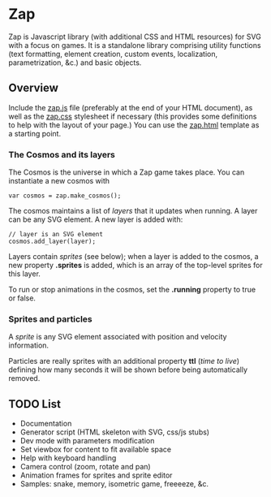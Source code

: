 Zap
===

Zap is Javascript library (with additional CSS and HTML resources) for SVG with
a focus on games. It is a standalone library comprising utility functions (text
formatting, element creation, custom events, localization, parametrization, &c.)
and basic objects.


Overview
--------

Include the [zap.js](blob/master/zap.js) file (preferably at the end of your
HTML document), as well as the [zap.css](blob/master/zap.css) stylesheet if
necessary (this provides some definitions to help with the layout of your page.)
You can use the [zap.html](blob/master/zap.html) template as a starting point.

### The Cosmos and its layers

The Cosmos is the universe in which a Zap game takes place. You can instantiate
a new cosmos with

    var cosmos = zap.make_cosmos();

The cosmos maintains a list of _layers_ that it updates when running. A layer
can be any SVG element. A new layer is added with:

    // layer is an SVG element
    cosmos.add_layer(layer);

Layers contain _sprites_ (see below); when a layer is added to the cosmos, a new
property **.sprites** is added, which is an array of the top-level sprites for
this layer.

To run or stop animations in the cosmos, set the **.running** property to true
or false.

### Sprites and particles

A _sprite_ is any SVG element associated with position and velocity information.

Particles are really sprites with an additional property **ttl** (_time to
live_) defining how many seconds it will be shown before being automatically
removed.



TODO List
---------

* Documentation
* Generator script (HTML skeleton with SVG, css/js stubs)
* Dev mode with parameters modification
* Set viewbox for content to fit available space
* Help with keyboard handling
* Camera control (zoom, rotate and pan)
* Animation frames for sprites and sprite editor
* Samples: snake, memory, isometric game, freeeeze, &c.
